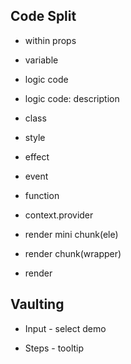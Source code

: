 ## Code Split

- within props

- variable

- logic code

- logic code: description

- class

- style

- effect

- event

- function

- context.provider

- render mini chunk(ele)

- render chunk(wrapper)

- render

## Vaulting

- Input - select demo

- Steps - tooltip